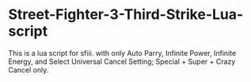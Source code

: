 # Street-Fighter-3-Third-Strike-Lua-script
This is a lua script for sfiii. with only Auto Parry, Infinite Power, Infinite Energy, and Select Universal Cancel Setting; Special + Super + Crazy Cancel only.
